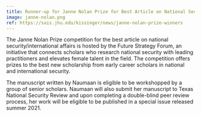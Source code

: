 ```yaml
---
title: Runner-up for Janne Nolan Prize for Best Article on National Security/International Affairs
image: janne-nolan.png
ref: https://sais.jhu.edu/kissinger/news/janne-nolan-prize-winners
---
```

The Janne Nolan Prize competition for the best article on national security/international affairs is hosted by the Future Strategy Forum, an initiative that connects scholars who research national security with leading practitioners and elevates female talent in the field. The competition offers prizes to the best new scholarship from early career scholars in national and international security.

The manuscript written by Naumaan is eligible to be workshopped by a group of senior scholars. Naumaan will also submit her manuscript to Texas National Security Review and upon completing a double-blind peer review process, her work will be eligible to be published in a special issue released summer 2021.
